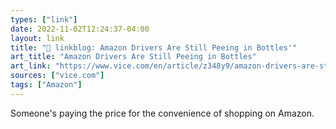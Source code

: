```yaml
---
types: ["link"]
date: 2022-11-02T12:24:37-04:00
layout: link
title: "🔗 linkblog: Amazon Drivers Are Still Peeing in Bottles'"
art_title: "Amazon Drivers Are Still Peeing in Bottles"
art_link: "https://www.vice.com/en/article/z348y9/amazon-drivers-are-still-peeing-in-bottles"
sources: ["vice.com"]
tags: ["Amazon"]
---
```

Someone's paying the price for the convenience of shopping on Amazon.
 
